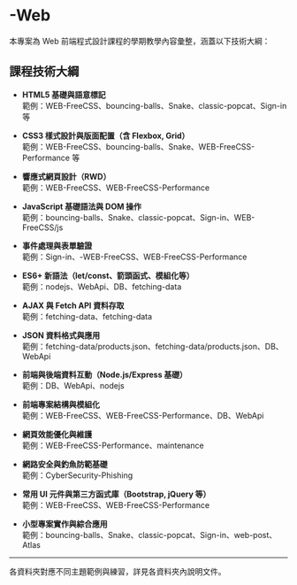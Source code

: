 # -Web

本專案為 Web 前端程式設計課程的學期教學內容彙整，涵蓋以下技術大綱：

## 課程技術大綱

- **HTML5 基礎與語意標記**  
  範例：WEB-FreeCSS、bouncing-balls、Snake、classic-popcat、Sign-in 等

- **CSS3 樣式設計與版面配置（含 Flexbox, Grid）**  
  範例：WEB-FreeCSS、bouncing-balls、Snake、WEB-FreeCSS-Performance 等

- **響應式網頁設計（RWD）**  
  範例：WEB-FreeCSS、WEB-FreeCSS-Performance

- **JavaScript 基礎語法與 DOM 操作**  
  範例：bouncing-balls、Snake、classic-popcat、Sign-in、WEB-FreeCSS/js

- **事件處理與表單驗證**  
  範例：Sign-in、-WEB-FreeCSS、WEB-FreeCSS-Performance

- **ES6+ 新語法（let/const、箭頭函式、模組化等）**  
  範例：nodejs、WebApi、DB、fetching-data

- **AJAX 與 Fetch API 資料存取**  
  範例：fetching-data、fetching-data

- **JSON 資料格式與應用**  
  範例：fetching-data/products.json、fetching-data/products.json、DB、WebApi

- **前端與後端資料互動（Node.js/Express 基礎）**  
  範例：DB、WebApi、nodejs

- **前端專案結構與模組化**  
  範例：WEB-FreeCSS、WEB-FreeCSS-Performance、DB、WebApi

- **網頁效能優化與維護**  
  範例：WEB-FreeCSS-Performance、maintenance

- **網路安全與釣魚防範基礎**  
  範例：CyberSecurity-Phishing

- **常用 UI 元件與第三方函式庫（Bootstrap, jQuery 等）**  
  範例：WEB-FreeCSS、WEB-FreeCSS-Performance

- **小型專案實作與綜合應用**  
  範例：bouncing-balls、Snake、classic-popcat、Sign-in、web-post、Atlas

---

各資料夾對應不同主題範例與練習，詳見各資料夾內說明文件。
